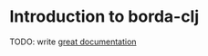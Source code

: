 # Introduction to borda-clj

TODO: write [great documentation](http://jacobian.org/writing/what-to-write/)

